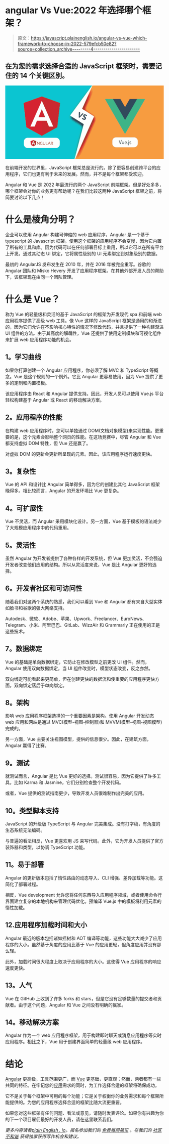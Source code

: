 # angular Vs Vue:2022 年选择哪个框架？

> 原文：<https://javascript.plainenglish.io/angular-vs-vue-which-framework-to-choose-in-2022-579efcb50e82?source=collection_archive---------4----------------------->

## 在为您的需求选择合适的 JavaScript 框架时，需要记住的 14 个关键区别。

![](img/737804df3e561cf243bc584702892451.png)

在前端开发的世界里，JavaScript 框架总是流行的。除了更容易创建跨平台的应用程序，它们也更有利于未来的发展。然而，并不是每个框架都受欢迎。

Angular 和 Vue 是 2022 年最流行的两个 JavaScript 前端框架。但是好处多多，哪个框架会对你的业务更有帮助呢？在我们比较这两种 JavaScript 框架之前，将简要讨论以下几点！

# **什么是棱角分明？**

企业可以使用 Angular 构建可伸缩的 web 应用程序，Angular 是一个基于 typescript 的 Javascript 框架。使用这个框架的应用程序不会变慢，因为它内置了所有的工具和库。因为代码可以在任何部署目标上重用，所以它可以在所有平台上开发。通过其动态 UI 绑定，它将属性级别的 UI 元素绑定到对象级别的数据。

最初的 AngularJS 发布发生在 2010 年，并在 2016 年被完全重写。谷歌的 Angular 团队和 Misko Hevery 开发了应用程序框架。在其他外部开发人员的帮助下，该框架现在由同一个团队管理。

# **什么是 Vue？**

称为 Vue 的轻量级和灵活的基于 JavaScript 的框架为开发现代 spa 和前端 web 应用程序提供了高级 web 工具。像 Vue 这样的 JavaScript 框架是通用的和渐进的，因为它们允许在不影响核心特性的情况下修改代码，并且提供了一种构建渐进 UI 组件的方法。由于其高度的解耦性，Vue 还提供了使用定制模块和可视化组件来扩展 web 应用程序功能的机会。

## **1。学习曲线**

如果你打算创建一个 Angular 应用程序，你必须了解 MVC 和 TypeScript 等概念。Vue 是这个规则的一个例外。它比 Angular 更容易使用，因为 Vue 提供了更多的定制和内置模板。

该应用程序由 React 和 Angular 提供支持。因此，开发人员可以使用 Vue.js 平台轻松构建基于 Angular 或 React 的移动解决方案。

## **2。应用程序的性能**

在构建 web 应用程序时，您可以单独通过 DOM(文档对象模型)来实现性能。更重要的是，这个元素会影响整个网页的性能。在这场竞赛中，尽管 Angular 和 Vue 都支持虚拟 DOM 特性，但 Vue 还是赢了。

对虚拟 DOM 的更新会更新所呈现的元素。因此，该应用程序运行速度更快。

## **3。复杂性**

Vue 的 API 和设计比 Angular 简单得多，因为它的创建比其他 JavaScript 框架晚得多。相比较而言，Angular 的开发环境比 Vue 更复杂。

## **4。可扩展性**

Vue 不灵活，而 Angular 采用模块化设计。另一方面，Vue 基于模板的语法减少了大规模应用程序中的代码重用。

## **5。灵活性**

虽然 Angular 为开发者提供了各种各样的开发系统，但 Vue 更加灵活，不会强迫开发者改变他们应用的结构。所以从灵活度来说，Vue 是比 Angular 更好的选择。

## **6。开发者社区和可访问性**

随着我们对这两个系统的熟悉，我们可以看到 Vue 和 Angular 都有来自大型实体如脸书和谷歌的强大网络支持。

Autodesk、微软、Adobe、苹果、Upwork、Freelancer、EuroNews、Telegram、小米、阿里巴巴、GitLab、WizzAir 和 Grammarly 正在使用的正是这些技术。

## **7。数据绑定**

Vue 的基础是单向数据绑定，它防止在修改模型之前更改 UI 组件。然而，Angular 使用双向数据绑定，当 UI 组件改变时，模型状态改变，反之亦然。

双向绑定可能看起来更简单，但在创建更快的数据流和使重要的应用程序更快方面，双向绑定落后于单向绑定。

## **8。架构**

影响 web 应用程序框架选择的一个重要因素是架构。使用 Angular 开发动态 web 应用和网站是通过 MVC(模型-视图-控制器)和 MVVM(模型-视图-视图模型)完成的。

另一方面，Vue 主要关注视图模型，提供的信息很少。因此，在建筑方面，Angular 赢得了比赛。

## **9。测试**

就测试而言，Angular 是比 Vue 更好的选择。测试很容易，因为它提供了许多工具，比如 Karma 和 Jasmine，它们分别检查整个开发代码。

或者，Vue 提供的测试指南更少，导致开发人员很难制作出完美的应用。

## **10。类型脚本支持**

JavaScript 的升级版 TypeScript 与 Angular 完美集成。没有打字稿，有角度的生态系统无法编码。

与普遍的看法相反，Vue 更喜欢用 JS 来写代码。此外，它为开发人员提供了官方装饰器和类型，以协调 TypeScript 功能。

## **11。易于部署**

Angular 的更新版本包括了惰性路由的动态导入、CLI 增强、差异加载等功能。这简化了部署过程。

相反，Vue development 允许您将任何东西导入应用程序领域，或者使用命令行界面建立复杂的本地机构来管理代码优化。预编译 Vue.js 中的模板将利用元素的惰性加载。

## 12.应用程序加载时间和大小

Angular 最近的版本包括诸如摇树和 AOT 编译等功能，这些功能大大减少了应用程序的大小。虽然基于角度的应用比基于 Vue 的应用更轻，但角度应用并没有那么轻。

此外，加载时间很大程度上取决于应用程序的大小。这使得 Vue 应用程序的响应速度更快。

## 13。人气

Vue 在 GitHub 上收到了许多 forks 和 stars，但是它没有足够数量的提交者和贡献者。由于这个问题，Angular 和 Vue 之间没有明确的赢家。

## **14。移动解决方案**

Angular 作为一个 web 应用程序框架，用于构建即时聊天或消息应用程序等实时应用程序。相比之下，Vue 用于创建界面简单的轻量级 web 应用程序。

# **结论**

[Angular](https://www.wingstechsolutions.com/outsourcing/angularjs-developers/) 更高级，工具范围更广，而 [Vue](https://www.wingstechsolutions.com/outsourcing/hire-vuejs-developer/) 更基础，更直观；然而，两者都有一些共同的特征。在牢记您的[应用](https://www.wingstechsolutions.com/service/mobile-app-development/)需求的同时，为工作选择合适的框架将确保成功。

它不是关于每个框架中可用的每个功能；它是关于权衡你的业务需求和每个框架所能提供的。为您的应用程序选择合适的框架比随大流更重要。

如果您对这些框架有任何问题、看法或意见，请随时发表评论。如果你有兴趣为你的下一个项目雇佣最好的开发人员，请在这里联系我们。

*更多内容请看*[*plain English . io*](http://plainenglish.io/)*。报名参加我们的* [*免费每周简讯*](http://newsletter.plainenglish.io/) *。在我们的* [*社区不和谐*](https://discord.gg/GtDtUAvyhW) *获得独家获得写作机会和建议。*